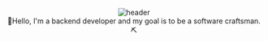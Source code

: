 <div align="center">
  
  ![header](https://capsule-render.vercel.app/api?type=rect&color=0:9966FF,100:FFCCCC&height=300&section=header&text=Nicky&fontSize=90&animation=fadeIn&fontColor=666699&stroke=00FF00)
  <br/>
  👋Hello, I'm a backend developer and my goal is to be a software craftsman.⛏️
</div>
